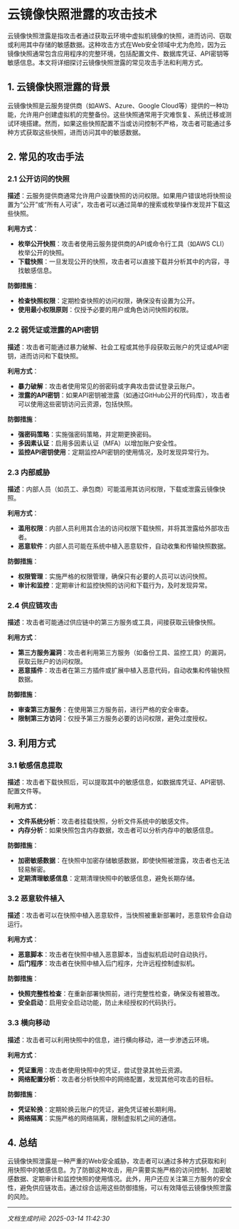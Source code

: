 # 云镜像快照泄露的攻击技术

云镜像快照泄露是指攻击者通过获取云环境中虚拟机镜像的快照，进而访问、窃取或利用其中存储的敏感数据。这种攻击方式在Web安全领域中尤为危险，因为云镜像快照通常包含应用程序的完整环境，包括配置文件、数据库凭证、API密钥等敏感信息。本文将详细探讨云镜像快照泄露的常见攻击手法和利用方式。

## 1. 云镜像快照泄露的背景

云镜像快照是云服务提供商（如AWS、Azure、Google Cloud等）提供的一种功能，允许用户创建虚拟机的完整备份。这些快照通常用于灾难恢复、系统迁移或测试环境搭建。然而，如果这些快照配置不当或访问控制不严格，攻击者可能通过多种方式获取这些快照，进而访问其中的敏感数据。

## 2. 常见的攻击手法

### 2.1 公开访问的快照

**描述**：云服务提供商通常允许用户设置快照的访问权限。如果用户错误地将快照设置为“公开”或“所有人可读”，攻击者可以通过简单的搜索或枚举操作发现并下载这些快照。

**利用方式**：
- **枚举公开快照**：攻击者使用云服务提供商的API或命令行工具（如AWS CLI）枚举公开的快照。
- **下载快照**：一旦发现公开的快照，攻击者可以直接下载并分析其中的内容，寻找敏感信息。

**防御措施**：
- **检查快照权限**：定期检查快照的访问权限，确保没有设置为公开。
- **使用最小权限原则**：仅授予必要的用户或角色访问快照的权限。

### 2.2 弱凭证或泄露的API密钥

**描述**：攻击者可能通过暴力破解、社会工程或其他手段获取云账户的凭证或API密钥，进而访问和下载快照。

**利用方式**：
- **暴力破解**：攻击者使用常见的弱密码或字典攻击尝试登录云账户。
- **泄露的API密钥**：如果API密钥被泄露（如通过GitHub公开的代码库），攻击者可以使用这些密钥访问云资源，包括快照。

**防御措施**：
- **强密码策略**：实施强密码策略，并定期更换密码。
- **多因素认证**：启用多因素认证（MFA）以增加账户安全性。
- **监控API密钥使用**：定期监控API密钥的使用情况，及时发现异常行为。

### 2.3 内部威胁

**描述**：内部人员（如员工、承包商）可能滥用其访问权限，下载或泄露云镜像快照。

**利用方式**：
- **滥用权限**：内部人员利用其合法的访问权限下载快照，并将其泄露给外部攻击者。
- **恶意软件**：内部人员可能在系统中植入恶意软件，自动收集和传输快照数据。

**防御措施**：
- **权限管理**：实施严格的权限管理，确保只有必要的人员可以访问快照。
- **审计和监控**：定期审计和监控快照的访问和下载行为，及时发现异常。

### 2.4 供应链攻击

**描述**：攻击者可能通过供应链中的第三方服务或工具，间接获取云镜像快照。

**利用方式**：
- **第三方服务漏洞**：攻击者利用第三方服务（如备份工具、监控工具）的漏洞，获取云账户的访问权限。
- **恶意插件**：攻击者在第三方插件或扩展中植入恶意代码，自动收集和传输快照数据。

**防御措施**：
- **审查第三方服务**：在使用第三方服务前，进行严格的安全审查。
- **限制第三方访问**：仅授予第三方服务必要的访问权限，避免过度授权。

## 3. 利用方式

### 3.1 敏感信息提取

**描述**：攻击者下载快照后，可以提取其中的敏感信息，如数据库凭证、API密钥、配置文件等。

**利用方式**：
- **文件系统分析**：攻击者挂载快照，分析文件系统中的敏感文件。
- **内存分析**：如果快照包含内存数据，攻击者可以分析内存中的敏感信息。

**防御措施**：
- **加密敏感数据**：在快照中加密存储敏感数据，即使快照被泄露，攻击者也无法轻易解密。
- **定期清理敏感信息**：定期清理快照中的敏感信息，避免长期存储。

### 3.2 恶意软件植入

**描述**：攻击者可以在快照中植入恶意软件，当快照被重新部署时，恶意软件会自动运行。

**利用方式**：
- **恶意脚本**：攻击者在快照中植入恶意脚本，当虚拟机启动时自动执行。
- **后门程序**：攻击者在快照中植入后门程序，允许远程控制虚拟机。

**防御措施**：
- **快照完整性检查**：在重新部署快照前，进行完整性检查，确保没有被篡改。
- **安全启动**：启用安全启动功能，防止未经授权的代码执行。

### 3.3 横向移动

**描述**：攻击者可以利用快照中的信息，进行横向移动，进一步渗透云环境。

**利用方式**：
- **凭证重用**：攻击者使用快照中的凭证，尝试登录其他云资源。
- **网络配置分析**：攻击者分析快照中的网络配置，发现其他可攻击的目标。

**防御措施**：
- **凭证轮换**：定期轮换云账户的凭证，避免凭证被长期利用。
- **网络隔离**：实施严格的网络隔离，限制虚拟机之间的通信。

## 4. 总结

云镜像快照泄露是一种严重的Web安全威胁，攻击者可以通过多种方式获取和利用快照中的敏感信息。为了防御这种攻击，用户需要实施严格的访问控制、加密敏感数据、定期审计和监控快照的使用情况。此外，用户还应关注第三方服务的安全性，避免供应链攻击。通过综合运用这些防御措施，可以有效降低云镜像快照泄露的风险。

---

*文档生成时间: 2025-03-14 11:42:30*



